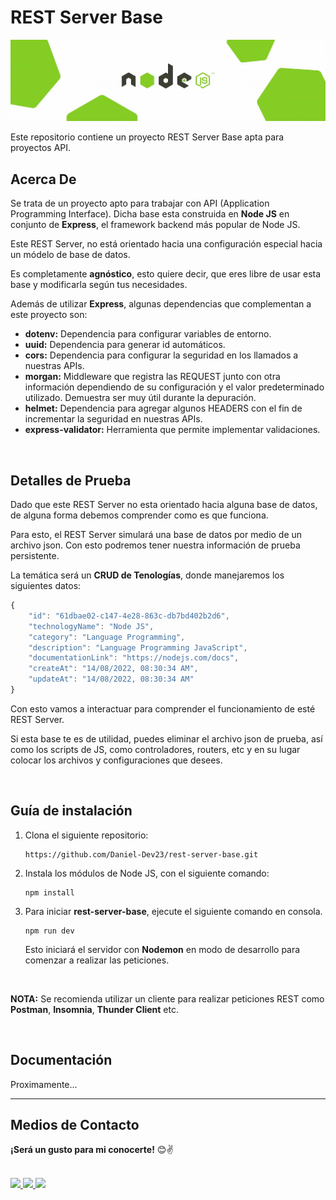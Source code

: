 # __REST Server Base__

<img src="banner-nodejs.jpg" width="600">

<br>

Este repositorio contiene un proyecto REST Server Base apta para proyectos API.

## __Acerca De__

Se trata de un proyecto apto para trabajar con API (Application Programming Interface). Dicha base esta construida en __Node JS__ en conjunto de __Express__, el framework backend más popular de Node JS.

Este REST Server, no está orientado hacia una configuración especial hacia un módelo de base de datos. 

Es completamente __agnóstico__, esto quiere decir, que eres libre de usar esta base y modificarla según tus necesidades.

Además de utilizar __Express__, algunas dependencias que complementan a este proyecto son:

- __dotenv:__ Dependencia para configurar variables de entorno.
- __uuid:__ Dependencia para generar id automáticos.
- __cors:__ Dependencia para configurar la seguridad en los llamados a nuestras APIs.
- __morgan:__ Middleware que registra las REQUEST junto con otra información dependiendo de su configuración y el valor predeterminado utilizado. Demuestra ser muy útil durante la depuración.
- __helmet:__ Dependencia para agregar algunos HEADERS con el fin de incrementar la seguridad en nuestras APIs.
- __express-validator:__ Herramienta que permite implementar validaciones.

<br>

## __Detalles de Prueba__

Dado que este REST Server no esta orientado hacia alguna base de datos, de alguna forma debemos comprender como es que funciona.

Para esto, el REST Server simulará una base de datos por medio de un archivo json. Con esto podremos tener nuestra información de prueba persistente.

La temática será un __CRUD de Tenologías__, donde manejaremos los siguientes datos:

```js
{
    "id": "61dbae02-c147-4e28-863c-db7bd402b2d6",
    "technologyName": "Node JS",
    "category": "Language Programming",
    "description": "Language Programming JavaScript",
    "documentationLink": "https://nodejs.com/docs",
    "createAt": "14/08/2022, 08:30:34 AM",
    "updateAt": "14/08/2022, 08:30:34 AM"
}
```

Con esto vamos a interactuar para comprender el funcionamiento de esté REST Server.

Si esta base te es de utilidad, puedes eliminar el archivo json de prueba, así como los scripts de JS, como controladores, routers, etc y en su lugar colocar los archivos y configuraciones que desees.

<br>

## __Guía de instalación__

1. Clona el siguiente repositorio: 

    ```
    https://github.com/Daniel-Dev23/rest-server-base.git
    ```

2. Instala los módulos de Node JS, con el siguiente comando:

    ```
    npm install
    ```

3. Para iniciar __rest-server-base__, ejecute el siguiente comando en consola.

    ```
    npm run dev
    ```

    Esto iniciará el servidor con __Nodemon__ en modo de desarrollo para comenzar a realizar las peticiones.

<br>

__NOTA:__ Se recomienda utilizar un cliente para realizar peticiones REST como __Postman__, __Insomnia__, __Thunder Client__ etc.

<br>

## __Documentación__

Proximamente...

---

## __Medios de Contacto__

__¡Será un gusto para mi conocerte!__ 😊✌

<br>

<a href="mailto:danieldev.info@gmail.com">
    <img src="https://img.shields.io/badge/Gmail-D14836?style=for-the-badge&logo=gmail&logoColor=white">
</a>
<a href="https://www.linkedin.com/in/daniel-gonzalez-dev/">
    <img src="https://img.shields.io/badge/LinkedIn-0077B5?style=for-the-badge&logo=linkedin&logoColor=white">
</a>
<a href="https://github.com/Daniel-Dev23">
    <img src="https://img.shields.io/badge/GitHub-100000?style=for-the-badge&logo=github&logoColor=white">
</a>